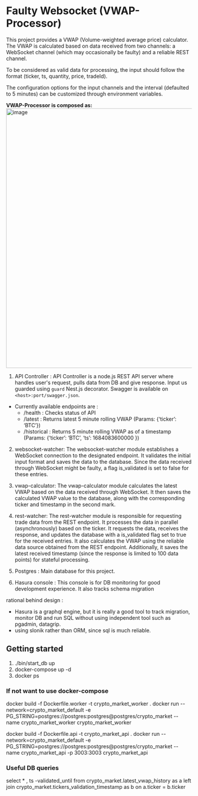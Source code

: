 
# Faulty Websocket (VWAP-Processor)

This project provides a VWAP (Volume-weighted average price) calculator. The VWAP is calculated based on data received from two channels: a WebSocket channel (which may occasionally be faulty) and a reliable REST channel.

To be considered as valid data for processing, the input should follow the format (ticker, ts, quantity, price, tradeId).

The configuration options for the input channels and the interval (defaulted to 5 minutes) can be customized through environment variables.


**VWAP-Processor is composed as:**
<img width="705" alt="image" src="https://github.com/hyossid/crypto-vwap/assets/34973707/4b967959-dc32-4853-a4c4-94fe292ea5cc">


1. API Controller : API Controller is a node.js REST API server where handles user's request, pulls data from DB and give response. Input us guarded using `guard` Nest.js decorator. Swagger is available on `<host>:port/swagger.json`. 
  - Currently available endpoints are :
    - /health : Checks status of API 
    - /latest : Returns latest 5 minute rolling VWAP (Params: {‘ticker’: ‘BTC’})
    - /historical : Returns 5 minute rolling VWAP as of a timestamp (Params: {‘ticker’: ‘BTC’, ‘ts’: 1684083600000 })

2. websocket-watcher: The websocket-watcher module establishes a WebSocket connection to the designated endpoint. It validates the initial input format and saves the data to the database. Since the data received through WebSocket might be faulty, a flag is_validated is set to false for these entries.
3. vwap-calculator: The vwap-calculator module calculates the latest VWAP based on the data received through WebSocket. It then saves the calculated VWAP value to the database, along with the corresponding ticker and timestamp in the second mark.
4. rest-watcher: The rest-watcher module is responsible for requesting trade data from the REST endpoint. It processes the data in parallel (asynchronously) based on the ticker. It requests the data, receives the response, and updates the database with a is_validated flag set to true for the received entries. It also calculates the VWAP using the reliable data source obtained from the REST endpoint. Additionally, it saves the latest received timestamp (since the response is limited to 100 data points) for stateful processing.
5. Postgres : Main database for this project. 

6. Hasura console : This console is for DB monitoring for good development experience. It also tracks schema migration

rational behind design : 
- Hasura is a graphql engine, but it is really a good tool to track migration, monitor DB and run SQL without using independent tool such as pgadmin, datagrip.
- using slonik rather than ORM, since sql is much reliable.
## Getting started

1. ./bin/start_db up 
2. docker-compose up -d 
3. docker ps 



### If not want to use docker-compose 

docker build -f Dockerfile.worker -t crypto_market_worker . 
docker run --network=crypto_market_default -e PG_STRING=postgres://postgres:postgres@postgres/crypto_market --name crypto_market_worker crypto_market_worker


docker build -f Dockerfile.api -t crypto_market_api .
docker run --network=crypto_market_default -e PG_STRING=postgres://postgres:postgres@postgres/crypto_market --name crypto_market_api -p 3003:3003 crypto_market_api




### Useful DB queries

select * , ts -validated_until from crypto_market.latest_vwap_history as a left join crypto_market.tickers_validation_timestamp as b on a.ticker = b.ticker
